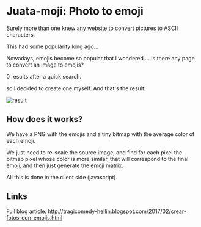 # Juata-moji: Photo to emoji
Surely more than one knew any website to convert pictures to ASCII characters. 

This had some popularity long ago...

Nowadays, emojis become so popular that i wondered ... Is there any page to convert an image to emojis? 

0 results after a quick search.

so I decided to create one myself. And that's the result:


![result](https://1.bp.blogspot.com/-oeH138zaoQw/WLFzTR1NYKI/AAAAAAAAAiI/7muo32TZ2lA9DsZJHp-XSzn90uDmDw6dQCLcB/s320/IMG_1037.jpg)

## How does it works?
We have a PNG with the emojis and a tiny bitmap with the average color of each emoji.

We just need to re-scale the source image, and find for each pixel the bitmap pixel whose color is more similar, that will correspond to the final emoji, and then just generate the emoji matrix.

All this is done in the client side (javascript).

## Links

Full blog article:
<http://tragicomedy-hellin.blogspot.com/2017/02/crear-fotos-con-emojis.html>